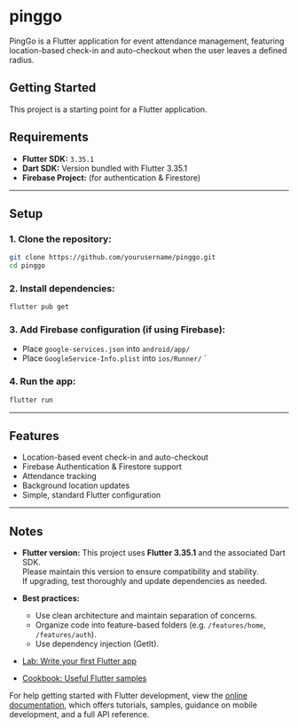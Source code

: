 # pinggo

PingGo is a Flutter application for event attendance management, featuring location-based check-in and auto-checkout when the user leaves a defined radius.

## Getting Started

This project is a starting point for a Flutter application.

## Requirements

- **Flutter SDK:** `3.35.1`
- **Dart SDK:** Version bundled with Flutter 3.35.1
- **Firebase Project:** (for authentication & Firestore)

---

## Setup

### 1. Clone the repository:
```sh
git clone https://github.com/yourusername/pinggo.git
cd pinggo
```

### 2. Install dependencies:
```sh
flutter pub get
```

### 3. Add Firebase configuration (if using Firebase):
- Place `google-services.json` into `android/app/`
- Place `GoogleService-Info.plist` into `ios/Runner/`
`

### 4. Run the app:
```sh
flutter run
```

---

## Features

- Location-based event check-in and auto-checkout
- Firebase Authentication & Firestore support
- Attendance tracking
- Background location updates
- Simple, standard Flutter configuration

---

## Notes

- **Flutter version:** This project uses **Flutter 3.35.1** and the associated Dart SDK.  
  Please maintain this version to ensure compatibility and stability.  
  If upgrading, test thoroughly and update dependencies as needed.
- **Best practices:**
    - Use clean architecture and maintain separation of concerns.
    - Organize code into feature-based folders (e.g. `/features/home`, `/features/auth`).
    - Use dependency injection (GetIt).

- [Lab: Write your first Flutter app](https://docs.flutter.dev/get-started/codelab)
- [Cookbook: Useful Flutter samples](https://docs.flutter.dev/cookbook)

For help getting started with Flutter development, view the
[online documentation](https://docs.flutter.dev/), which offers tutorials,
samples, guidance on mobile development, and a full API reference.
